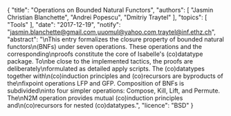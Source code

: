 {
    "title": "Operations on Bounded Natural Functors",
    "authors": [
        "Jasmin Christian Blanchette",
        "Andrei Popescu",
        "Dmitriy Traytel"
    ],
    "topics": [
        "Tools"
    ],
    "date": "2017-12-19",
    "notify": "jasmin.blanchette@gmail.com,uuomul@yahoo.com,traytel@inf.ethz.ch",
    "abstract": "\nThis entry formalizes the closure property of bounded natural functors\n(BNFs) under seven operations. These operations and the corresponding\nproofs constitute the core of Isabelle's (co)datatype package. To\nbe close to the implemented tactics, the proofs are deliberately\nformulated as detailed apply scripts. The (co)datatypes together with\n(co)induction principles and (co)recursors are byproducts of the\nfixpoint operations LFP and GFP. Composition of BNFs is subdivided\ninto four simpler operations: Compose, Kill, Lift, and Permute. The\nN2M operation provides mutual (co)induction principles and\n(co)recursors for nested (co)datatypes.",
    "licence": "BSD"
}
